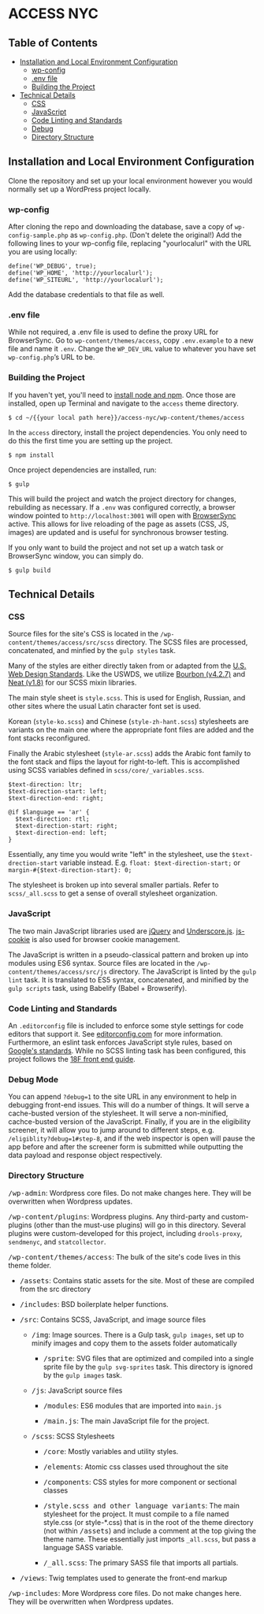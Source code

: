 # ACCESS NYC
## Table of Contents
* [Installation and Local Environment Configuration](#installation)
	* [wp-config](#installation-wp-config)
	* [.env file](#installation-env)
	* [Building the Project](#installation-build)
* [Technical Details](#tech)
	* [CSS](#tech-css)
	* [JavaScript](#tech-js)
	* [Code Linting and Standards](#tech-standards)
	* [Debug](#tech-debug)
	* [Directory Structure](#tech-structure)

<a name="installation"></a>
## Installation and Local Environment Configuration

Clone the repository and set up your local environment however you would normally set up a WordPress project locally.

<a name="installation-wp-config"></a>
### wp-config
After cloning the repo and downloading the database, save a copy of `wp-config-sample.php` as `wp-config.php`. (Don't delete the original!) Add the following lines to your wp-config file, replacing "yourlocalurl" with the URL you are using locally:

```
define('WP_DEBUG', true);
define('WP_HOME', 'http://yourlocalurl');
define('WP_SITEURL', 'http://yourlocalurl');
```

Add the database credentials to that file as well.

<a name="installation-env"></a>
### .env file
While not required, a .env file is used to define the proxy URL for BrowserSync. Go to `wp-content/themes/access`, copy `.env.example` to a new file and name it `.env`. Change the `WP_DEV_URL` value to whatever you have set `wp-config.php`’s URL to be.

<a name="installation-build"></a>
### Building the Project
If you haven't yet, you'll need to [install node and npm](https://nodejs.org/en/download/). Once those are installed, open up Terminal and navigate to the `access` theme directory.

```
$ cd ~/{{your local path here}}/access-nyc/wp-content/themes/access
```

In the `access` directory, install the project dependencies. You only need to do this the first time you are setting up the project.

```
$ npm install
```

Once project dependencies are installed, run:

```
$ gulp
```

This will build the project and watch the project directory for changes, rebuilding as necessary. If a `.env` was configured correctly, a browser window pointed to `http://localhost:3001` will open with [BrowserSync](https://www.browsersync.io/) active. This allows for live reloading of the page as assets (CSS, JS, images) are updated and is useful for synchronous browser testing.

If you only want to build the project and not set up a watch task or BrowserSync window, you can simply do.

```
$ gulp build
```

<a name="tech"></a>
## Technical Details

<a name="tech-css"></a>
### CSS

Source files for the site's CSS is located in the `/wp-content/themes/access/src/scss` directory. The SCSS files are processed, concatenated, and minfied by the `gulp styles` task.

Many of the styles are either directly taken from or adapted from the [U.S. Web Design Standards](https://github.com/18F/web-design-standards). Like the USWDS, we utilize [Bourbon (v4.2.7)](bourbon.io/docs/) and [Neat (v1.8)](http://neat.bourbon.io/docs/1.8.0/) for our SCSS mixin libraries.

The main style sheet is `style.scss`. This is used for English, Russian, and other sites where the usual Latin character font set is used.

Korean (`style-ko.scss`) and Chinese (`style-zh-hant.scss`) stylesheets are variants on the main one where the appropriate font files are added and the font stacks reconfigured.

Finally the Arabic stylesheet (`style-ar.scss`) adds the Arabic font family to the font stack and flips the layout for right-to-left. This is accomplished using SCSS variables defined in `scss/core/_variables.scss`. 

```
$text-direction: ltr;
$text-direction-start: left;
$text-direction-end: right;

@if $language == 'ar' {
  $text-direction: rtl;
  $text-direction-start: right;
  $text-direction-end: left;
}
```

Essentially, any time you would write "left" in the stylesheet, use the `$text-drection-start` variable instead. E.g. `float: $text-direction-start;` or `margin-#{$text-direction-start}: 0;`

The stylesheet is broken up into several smaller partials. Refer to `scss/_all.scss` to get a sense of overall stylesheet organization. 

<a name="tech-js"></a>
### JavaScript
The two main JavaScript libraries used are [jQuery](http://jquery.com/) and [Underscore.js](http://underscorejs.org/). [js-cookie](https://github.com/js-cookie/js-cookie) is also used for browser cookie management.

The JavaScript is written in a pseudo-classical pattern and broken up into modules using ES6 syntax. Source files are located in the `/wp-content/themes/access/src/js` directory. The JavaScript is linted by the `gulp lint` task. It is translated to ES5 syntax, concatenated, and minified by the `gulp scripts` task, using Babelify (Babel + Browserify).

<a name="tech-standards"></a>
### Code Linting and Standards
An `.editorconfig` file is included to enforce some style settings for code editors that support it. See [editorconfig.com](http://editorconfig.org/) for more information. Furthermore, an eslint task enforces JavaScript style rules, based on [Google's standards](https://google.github.io/styleguide/javascriptguide.xml). While no SCSS linting task has been configured, this project follows the [18F front end guide](https://pages.18f.gov/frontend/#css).

<a name="tech-debug"></a>
### Debug Mode
You can append `?debug=1` to the site URL in any environment to help in debugging front-end issues. This will do a number of things. It will serve a cache-busted version of the stylesheet. It will serve a non-minified, cachce-busted version of the JavaScript. Finally, if you are in the eligibility screener, it will allow you to jump around to different steps, e.g. `/eligiblity?debug=1#step-8`, and if the web inspector is open will pause the app before and after the screener form is submitted while outputting the data payload and response object respectively.

<a name="tech-structure"></a>
### Directory Structure

<kbd>/wp-admin</kbd>: Wordpress core files. Do not make changes here. They will be overwritten when Wordpress updates.

<kbd>/wp-content/plugins</kbd>: Wordpress plugins. Any third-party and custom-plugins (other than the must-use plugins) will go in this directory. Several plugins were custom-developed for this project, including `drools-proxy`, `sendmenyc`, and `statcollector`.

<kbd>/wp-content/themes/access</kbd>: The bulk of the site's code lives in this theme folder.

  - <kbd>/assets</kbd>: Contains static assets for the site. Most of these are compiled from the src directory

  - <kbd>/includes</kbd>: BSD boilerplate helper functions.

  - <kbd>/src</kbd>: Contains SCSS, JavaScript, and image source files

    - <kbd>/img</kbd>: Image sources. There is a Gulp task, `gulp images`, set up to minify images and copy them to the assets folder automatically
      - <kbd>/sprite</kbd>: SVG files that are optimized and compiled into a single sprite file by the `gulp svg-sprites` task. This directory is ignored by the `gulp images` task.

    - <kbd>/js</kbd>: JavaScript source files

        - <kbd>/modules</kbd>: ES6 modules that are imported into `main.js`

        - <kbd>/main.js</kbd>: The main JavaScript file for the project.

    - <kbd>/scss</kbd>: SCSS Stylesheets

        - <kbd>/core</kbd>: Mostly variables and utility styles.

        - <kbd>/elements</kbd>: Atomic css classes used throughout the site
        - <kbd>/components</kbd>: CSS styles for more component or sectional classes

        - <kbd>/style.scss and other language variants</kbd>: The main stylesheet for the project. It must compile to a file named style.css (or style-*.css) that is in the root of the theme directory (not within <kbd>/assets</kbd>) and include a comment at the top giving the theme name. These essentially just imports `_all.scss`, but pass a language SASS variable.
        - <kbd>/_all.scss</kbd>: The primary SASS file that imports all partials.

- <kbd>/views</kbd>: Twig templates used to generate the front-end markup

<kbd>/wp-includes</kbd>: More Wordpress core files. Do not make changes here. They will be overwritten when Wordpress updates.
